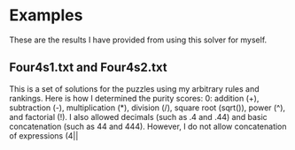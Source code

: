 # Examples
These are the results I have provided from using this solver for myself.
## Four4s1.txt and Four4s2.txt
This is a set of solutions for the puzzles using my arbitrary rules and rankings. Here is how I determined the purity scores:
0: addition (+), subtraction (-), multiplication (\*), division (/), square root (sqrt()), power (^), and factorial (!). I also allowed decimals (such as .4 and .44) and basic concatenation (such as 44 and 444). However, I do not allow concatenation of expressions (4||
